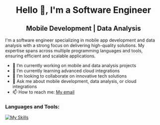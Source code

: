 
<div align="center">
  <h1>Hello 👋, I'm a Software Engineer</h1>
  <h2>Mobile Development | Data Analysis</h2>
</div>

I'm a software engineer specializing in mobile app development and data analysis with a strong focus on delivering high-quality solutions. My expertise spans across multiple programming languages and tools, ensuring efficient and scalable applications.

- 🔭 I’m currently working on mobile and data analysis projects
- 🌱 I’m currently learning advanced cloud integrations
- 👯 I’m looking to collaborate on innovative tech solutions
- 🤔 Ask me about mobile development, data analysis, or cloud integrations
- 📫 How to reach me: [My email](mailto:ngometune@gmail.com)


### Languages and Tools:
[![My Skills](https://skillicons.dev/icons?i=dart,kotlin,java,python,r,flutter,figma,androidstudio,firebase,vscode,mysql,gcp,git&perline=6)](https://skillicons.dev)

